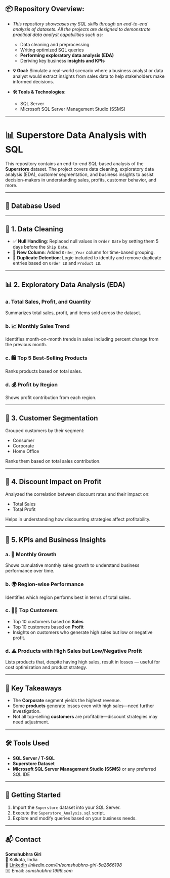 ## 📦 Repository Overview:
  - *This repository showcases my SQL skills through an end-to-end analysis of datasets. All the projects are designed to demonstrate practical data analyst capabilities such as:*
      - Data cleaning and preprocessing
      - Writing optimized SQL queries
      - **Performing exploratory data analysis (EDA)**
      - Deriving key business **insights and KPIs**

  - **💡 Goal:** Simulate a real-world scenario where a business analyst or data analyst would extract insights from sales data to help stakeholders make informed decisions.
  - **🛠️ Tools & Technologies:**
       - SQL Server
       - Microsoft SQL Server Management Studio (SSMS)
---
# 📊 Superstore Data Analysis with SQL

This repository contains an end-to-end SQL-based analysis of the **Superstore** dataset. The project covers data cleaning, exploratory data analysis (EDA), customer segmentation, and business insights to assist decision-makers in understanding sales, profits, customer behavior, and more.

---

## 📁 Database Used



---

## 🧼 1. Data Cleaning

- ✅ **Null Handling**: Replaced null values in `Order Date` by setting them 5 days before the `Ship Date`.
- 📅 **New Column**: Added `Order_Year` column for time-based grouping.
- 🔁 **Duplicate Detection**: Logic included to identify and remove duplicate entries based on `Order ID` and `Product ID`.

---

## 📊 2. Exploratory Data Analysis (EDA)

### a. Total Sales, Profit, and Quantity
Summarizes total sales, profit, and items sold across the dataset.

### b. 📈 Monthly Sales Trend
Identifies month-on-month trends in sales including percent change from the previous month.

### c. 🛍 Top 5 Best-Selling Products
Ranks products based on total sales.

### d. 💰 Profit by Region
Shows profit contribution from each region.

---

## 👥 3. Customer Segmentation

Grouped customers by their segment:
- Consumer
- Corporate
- Home Office

Ranks them based on total sales contribution.

---

## 🔻 4. Discount Impact on Profit

Analyzed the correlation between discount rates and their impact on:
- Total Sales
- Total Profit

Helps in understanding how discounting strategies affect profitability.

---

## 📌 5. KPIs and Business Insights

### a. 📅 Monthly Growth
Shows cumulative monthly sales growth to understand business performance over time.

### b. 🌍 Region-wise Performance
Identifies which region performs best in terms of total sales.

### c. 🧑‍💼 Top Customers
- Top 10 customers based on **Sales**
- Top 10 customers based on **Profit**
- Insights on customers who generate high sales but low or negative profit.

### d. ⚠️ Products with High Sales but Low/Negative Profit
Lists products that, despite having high sales, result in losses — useful for cost optimization and product strategy.

---

## 📌 Key Takeaways

- The **Corporate** segment yields the highest revenue.
- Some **products** generate losses even with high sales—need further investigation.
- Not all top-selling **customers** are profitable—discount strategies may need adjustment.

---

## 🛠️ Tools Used

- **SQL Server / T-SQL**
- **Superstore Dataset**
- **Microsoft SQL Server Management Studio (SSMS)** or any preferred SQL IDE

---

## 🚀 Getting Started

1. Import the `Superstore` dataset into your SQL Server.
2. Execute the `Superstore_Analysis.sql` script.
3. Explore and modify queries based on your business needs.

---

## 📬 Contact

**Somshubhra Giri**  
📍 Kolkata, India  
🔗 [LinkedIn](#) *linkedin.com/in/somshubhra-giri-5a2666198*  
✉️ Email: *somshubhra.1999.com*


